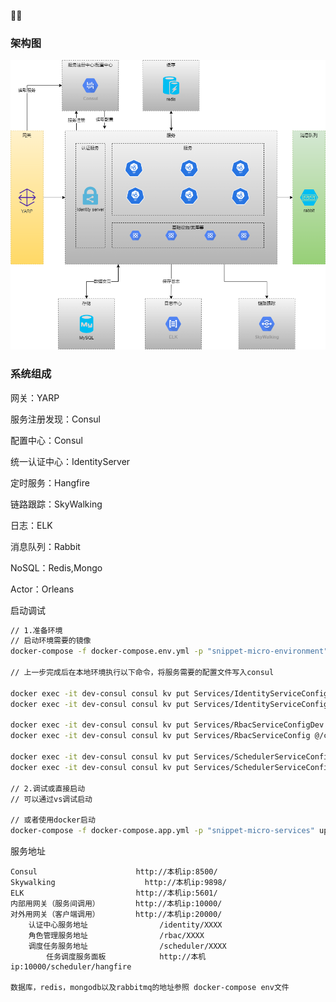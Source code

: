 🐛🐛

### 架构图

![image](https://github.com/aishang2015/Snippet.Micro/blob/main/img/architecture.png)

### 系统组成

网关：YARP

服务注册发现：Consul

配置中心：Consul

统一认证中心：IdentityServer

定时服务：Hangfire

链路跟踪：SkyWalking

日志：ELK

消息队列：Rabbit

NoSQL：Redis,Mongo

Actor：Orleans



启动调试

```bash
// 1.准备环境
// 启动环境需要的镜像
docker-compose -f docker-compose.env.yml -p "snippet-micro-environment"  up -d

// 上一步完成后在本地环境执行以下命令，将服务需要的配置文件写入consul

docker exec -it dev-consul consul kv put Services/IdentityServiceConfigDev @/consul/kv/IdentityServiceConfig.dev.json
docker exec -it dev-consul consul kv put Services/IdentityServiceConfig @/consul/kv/IdentityServiceConfig.json

docker exec -it dev-consul consul kv put Services/RbacServiceConfigDev @/consul/kv/RbacServiceConfig.dev.json
docker exec -it dev-consul consul kv put Services/RbacServiceConfig @/consul/kv/RbacServiceConfig.json

docker exec -it dev-consul consul kv put Services/SchedulerServiceConfigDev @/consul/kv/SchedulerServiceConfig.dev.json
docker exec -it dev-consul consul kv put Services/SchedulerServiceConfig @/consul/kv/SchedulerServiceConfig.json

// 2.调试或直接启动
// 可以通过vs调试启动

// 或者使用docker启动
docker-compose -f docker-compose.app.yml -p "snippet-micro-services" up -d
```



服务地址

```
Consul						http://本机ip:8500/
Skywalking 		              http://本机ip:9898/
ELK      					http://本机ip:5601/
内部用网关（服务间调用）		http://本机ip:10000/
对外用网关（客户端调用）		http://本机ip:20000/
	认证中心服务地址				/identity/XXXX
	角色管理服务地址				/rbac/XXXX
	调度任务服务地址				/scheduler/XXXX
		任务调度服务面板	   		http://本机ip:10000/scheduler/hangfire

数据库，redis，mongodb以及rabbitmq的地址参照 docker-compose env文件
	
```

